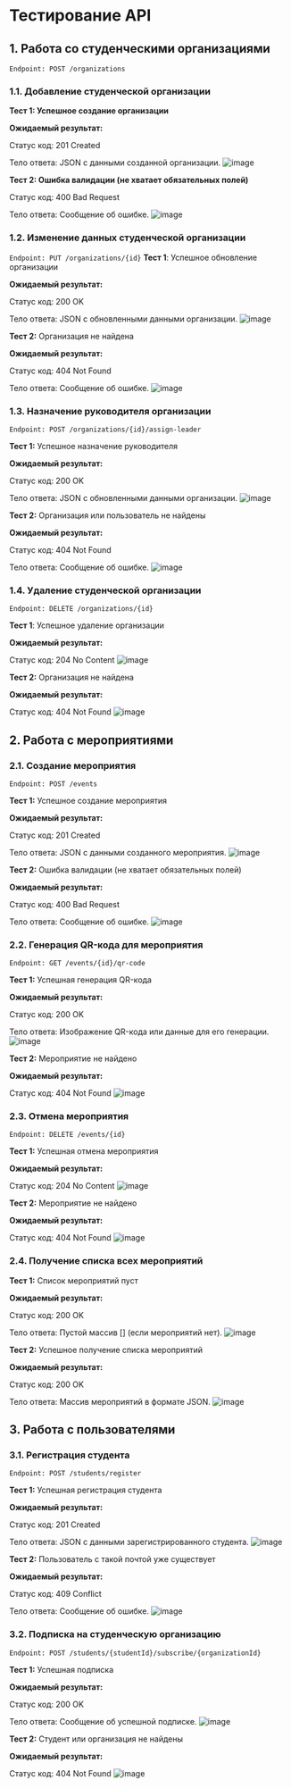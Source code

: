 # Тестирование API
## 1. Работа со студенческими организациями
`Endpoint: POST /organizations`
### 1.1. Добавление студенческой организации
**Тест 1: Успешное создание организации**

**Ожидаемый результат:**

Статус код: 201 Created

Тело ответа: JSON с данными созданной организации.
![image](https://github.com/user-attachments/assets/6a7e37e5-817a-46ce-adb4-e60c29f9ef84)


**Тест 2: Ошибка валидации (не хватает обязательных полей)**

Статус код: 400 Bad Request

Тело ответа: Сообщение об ошибке.
![image](https://github.com/user-attachments/assets/d1897955-3dff-48e7-b21d-4080bb3b1db5)

### 1.2. Изменение данных студенческой организации
`Endpoint: PUT /organizations/{id}`
**Тест 1**: Успешное обновление организации

**Ожидаемый результат:**

Статус код: 200 OK

Тело ответа: JSON с обновленными данными организации.
![image](https://github.com/user-attachments/assets/ce8ad50b-2d7b-4fab-8ebb-673fa133e4fa)

**Тест 2:** Организация не найдена

**Ожидаемый результат:**

Статус код: 404 Not Found

Тело ответа: Сообщение об ошибке.
![image](https://github.com/user-attachments/assets/8a3e6454-607a-46cc-8cd2-1b688800f7fb)

### 1.3. Назначение руководителя организации
`Endpoint: POST /organizations/{id}/assign-leader`

**Тест 1:** Успешное назначение руководителя

**Ожидаемый результат:**

Статус код: 200 OK

Тело ответа: JSON с обновленными данными организации.
![image](https://github.com/user-attachments/assets/31f72e93-b82c-477f-acf4-2a701467a32d)

**Тест 2:** Организация или пользователь не найдены

**Ожидаемый результат:**

Статус код: 404 Not Found

Тело ответа: Сообщение об ошибке.
![image](https://github.com/user-attachments/assets/fafe514f-ce46-4a14-a835-ddb9a347e0df)

### 1.4. Удаление студенческой организации
`Endpoint: DELETE /organizations/{id}`

**Тест 1**: Успешное удаление организации

**Ожидаемый результат:**

Статус код: 204 No Content
![image](https://github.com/user-attachments/assets/aefa0b8c-922a-4905-a137-0e99c9ed9790)

**Тест 2:** Организация не найдена

**Ожидаемый результат:**

Статус код: 404 Not Found
![image](https://github.com/user-attachments/assets/6a227c4d-92db-4494-89f6-793b56a3c1e8)

## 2. Работа с мероприятиями
### 2.1. Создание мероприятия
`Endpoint: POST /events`

**Тест 1:** Успешное создание мероприятия

**Ожидаемый результат:**

Статус код: 201 Created

Тело ответа: JSON с данными созданного мероприятия.
![image](https://github.com/user-attachments/assets/81d1a0c7-ec26-4421-a4c5-295ea9f8334d)

**Тест 2:** Ошибка валидации (не хватает обязательных полей)

**Ожидаемый результат:**

Статус код: 400 Bad Request

Тело ответа: Сообщение об ошибке.
![image](https://github.com/user-attachments/assets/d08adcdb-b149-47c3-8855-b28f72671a4f)

### 2.2. Генерация QR-кода для мероприятия
`Endpoint: GET /events/{id}/qr-code`

**Тест 1:** Успешная генерация QR-кода

**Ожидаемый результат:**

Статус код: 200 OK

Тело ответа: Изображение QR-кода или данные для его генерации.
![image](https://github.com/user-attachments/assets/e4ae4de2-2c63-4226-a14d-354a3ba64949)

**Тест 2:** Мероприятие не найдено

**Ожидаемый результат:**

Статус код: 404 Not Found
![image](https://github.com/user-attachments/assets/569ddae0-78c7-4e2c-964a-0f90ac011544)

### 2.3. Отмена мероприятия
`Endpoint: DELETE /events/{id}`

**Тест 1:** Успешная отмена мероприятия

**Ожидаемый результат:**

Статус код: 204 No Content
![image](https://github.com/user-attachments/assets/015c6d35-a8fa-4183-92de-c86d5f19a90c)

**Тест 2:** Мероприятие не найдено

**Ожидаемый результат:**

Статус код: 404 Not Found
![image](https://github.com/user-attachments/assets/e323568b-abce-4588-bb8e-e3f02fbd67c0)

### 2.4. Получение списка всех мероприятий
**Тест 1:** Список мероприятий пуст

**Ожидаемый результат:**

Статус код: 200 OK

Тело ответа: Пустой массив [] (если мероприятий нет).
![image](https://github.com/user-attachments/assets/33d3a7e7-f0c6-44da-b4da-8bda320d5a36)

**Тест 2:** Успешное получение списка мероприятий

**Ожидаемый результат:**

Статус код: 200 OK

Тело ответа: Массив мероприятий в формате JSON.
![image](https://github.com/user-attachments/assets/2ad1d16c-9708-4736-9ac2-2969a0f6bf28)

## 3. Работа с пользователями
### 3.1. Регистрация студента
`Endpoint: POST /students/register`

**Тест 1:** Успешная регистрация студента

**Ожидаемый результат:**

Статус код: 201 Created

Тело ответа: JSON с данными зарегистрированного студента.
![image](https://github.com/user-attachments/assets/7d67bf22-d28d-42e9-9f77-c4db3c2bf948)

**Тест 2:** Пользователь с такой почтой уже существует

**Ожидаемый результат:**

Статус код: 409 Conflict

Тело ответа: Сообщение об ошибке.
![image](https://github.com/user-attachments/assets/2ff4e6f8-ffe9-474f-83ec-9e485c79b9c7)

### 3.2. Подписка на студенческую организацию
`Endpoint: POST /students/{studentId}/subscribe/{organizationId}`

**Тест 1:** Успешная подписка

**Ожидаемый результат:**

Статус код: 200 OK

Тело ответа: Сообщение об успешной подписке.
![image](https://github.com/user-attachments/assets/b5e4f9cf-495f-4ddd-b96d-7774281c8b2d)


**Тест 2:** Студент или организация не найдены

**Ожидаемый результат:**

Статус код: 404 Not Found
![image](https://github.com/user-attachments/assets/56854b31-00af-4a2e-a568-6ced8cf802eb)
